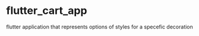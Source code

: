 # flutter_cart_app
 flutter application that represents options of styles for a specefic decoration
